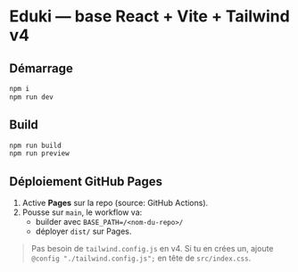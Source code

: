# Eduki — base React + Vite + Tailwind v4

## Démarrage
```bash
npm i
npm run dev
```

## Build
```bash
npm run build
npm run preview
```

## Déploiement GitHub Pages
1) Active **Pages** sur la repo (source: GitHub Actions).
2) Pousse sur `main`, le workflow va:
   - builder avec `BASE_PATH=/<nom-du-repo>/`
   - déployer `dist/` sur Pages.

> Pas besoin de `tailwind.config.js` en v4. Si tu en crées un, ajoute `@config "./tailwind.config.js";` en tête de `src/index.css`.
